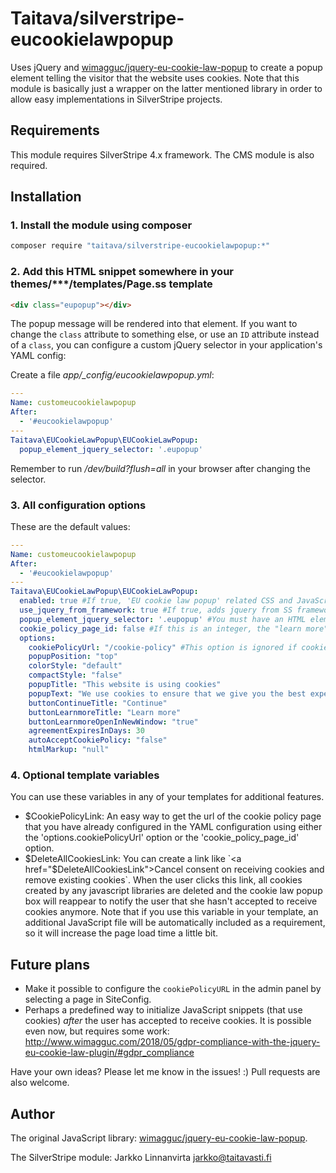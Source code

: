 # Taitava/silverstripe-eucookielawpopup

Uses jQuery and [wimagguc/jquery-eu-cookie-law-popup](https://github.com/wimagguc/jquery-eu-cookie-law-popup) to create a popup element telling the visitor that the website uses cookies. Note that this module is basically just a wrapper on the latter mentioned library in order to allow easy implementations in SilverStripe projects.

## Requirements

This module requires SilverStripe 4.x framework. The CMS module is also required.

## Installation

### 1. Install the module using composer
```bash
composer require "taitava/silverstripe-eucookielawpopup:*"
```

### 2. Add this HTML snippet somewhere in your themes/***/templates/Page.ss template
```html
<div class="eupopup"></div>
```

The popup message will be rendered into that element. If you want to change the `class` attribute to something else, or use an `ID` attribute instead of a `class`, you can configure a custom jQuery selector in your application's YAML config:

Create a file *app/_config/eucookielawpopup.yml*:
```YAML
---
Name: customeucookielawpopup
After:
  - '#eucookielawpopup'
---
Taitava\EUCookieLawPopup\EUCookieLawPopup:
  popup_element_jquery_selector: '.eupopup'
```

Remember to run */dev/build?flush=all* in your browser after changing the selector.

### 3. All configuration options

These are the default values:

```YAML
---
Name: customeucookielawpopup
After:
  - '#eucookielawpopup'
---
Taitava\EUCookieLawPopup\EUCookieLawPopup:
  enabled: true #If true, 'EU cookie law popup' related CSS and JavaScript files are automatically defined as requirements during each page request.
  use_jquery_from_framework: true #If true, adds jquery from SS framework as a requirement automatically. Requires $enabled config value to be true too, otherwise does nothing.
  popup_element_jquery_selector: '.eupopup' #You must have an HTML element matching this jQuery selector located somewhere in your HTML code. For example: <div class="eupopup"></div> The element can be empty.
  cookie_policy_page_id: false #If this is an integer, the "learn more" link in the popup box will take the user to this page.
  options:
    cookiePolicyUrl: "/cookie-policy" #This option is ignored if cookie_policy_page_id is not false.
    popupPosition: "top"
    colorStyle: "default"
    compactStyle: "false"
    popupTitle: "This website is using cookies"
    popupText: "We use cookies to ensure that we give you the best experience on our website. If you continue without changing your settings, we'll assume that you are happy to receive all cookies on this website."
    buttonContinueTitle: "Continue"
    buttonLearnmoreTitle: "Learn more"
    buttonLearnmoreOpenInNewWindow: "true"
    agreementExpiresInDays: 30
    autoAcceptCookiePolicy: "false"
    htmlMarkup: "null"
```

### 4. Optional template variables

You can use these variables in any of your templates for additional features.

 - $CookiePolicyLink: An easy way to get the url of the cookie policy page that you have already configured in the YAML configuration using either the 'options.cookiePolicyUrl' option or the 'cookie_policy_page_id' option.
 - $DeleteAllCookiesLink: You can create a link like `<a href="$DeleteAllCookiesLink">Cancel consent on receiving cookies and remove existing cookies</a>`. When the user clicks this link, all cookies created by any javascript libraries are deleted and the cookie law popup box will reappear to notify the user that she hasn't accepted to receive cookies anymore. Note that if you use this variable in your template, an additional JavaScript file will be automatically included as a requirement, so it will increase the page load time a little bit.

## Future plans
 - Make it possible to configure the `cookiePolicyURL` in the admin panel by selecting a page in SiteConfig.
 - Perhaps a predefined way to initialize JavaScript snippets (that use cookies) *after* the user has accepted to receive cookies. It is possible even now, but requires some work: http://www.wimagguc.com/2018/05/gdpr-compliance-with-the-jquery-eu-cookie-law-plugin/#gdpr_compliance

Have your own ideas? Please let me know in the issues! :) Pull requests are also welcome.

## Author

The original JavaScript library: [wimagguc/jquery-eu-cookie-law-popup](https://github.com/wimagguc/jquery-eu-cookie-law-popup).

The SilverStripe module:
Jarkko Linnanvirta
jarkko@taitavasti.fi